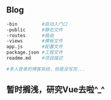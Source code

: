 ## Blog
```bash
-bin         #启动入门口
-public      #静态文件
-routes      #路由
-views       #模板文件
app.js       #配置文件
package.json #工程文件
readme.md    #项目描述

#多人登录的博客系统，但是没写完...
```

## 暂时搁浅，研究Vue去啦^_^